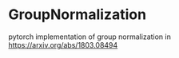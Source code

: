 # GroupNormalization
pytorch implementation of group normalization in https://arxiv.org/abs/1803.08494
